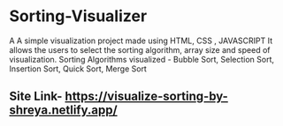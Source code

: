 # Sorting-Visualizer

A A simple visualization project made using HTML, CSS , JAVASCRIPT
It allows the users to select the sorting algorithm, array size and speed of visualization.
Sorting Algorithms visualized - Bubble Sort, Selection Sort, Insertion Sort, Quick Sort, Merge Sort

## Site Link- https://visualize-sorting-by-shreya.netlify.app/
